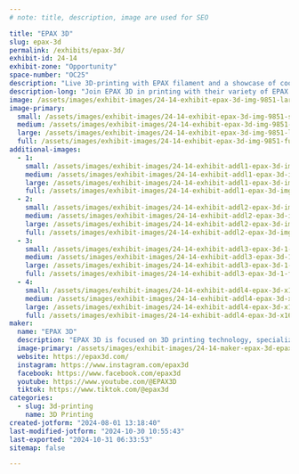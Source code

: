 ```yaml
---
# note: title, description, image are used for SEO

title: "EPAX 3D"
slug: epax-3d
permalink: /exhibits/epax-3d/
exhibit-id: 24-14
exhibit-zone: "Opportunity"
space-number: "OC25"
description: "Live 3D-printing with EPAX filament and a showcase of cool filament and resin prints. Shop & watch!"
description-long: "Join EPAX 3D in printing with their variety of EPAX filaments: Fast PLA+, Fast PETG, Magic Silk PLA, and more! EPAX 3D is showcasing various prints made with their premium 3D printing materials and resin printers. Come see articulated 3D-printed creatures, detailed miniatures, and maybe pick up a few for yourself! "
image: /assets/images/exhibit-images/24-14-exhibit-epax-3d-img-9851-large.jpg
image-primary: 
  small: /assets/images/exhibit-images/24-14-exhibit-epax-3d-img-9851-small.jpg
  medium: /assets/images/exhibit-images/24-14-exhibit-epax-3d-img-9851-medium.jpg
  large: /assets/images/exhibit-images/24-14-exhibit-epax-3d-img-9851-large.jpg
  full: /assets/images/exhibit-images/24-14-exhibit-epax-3d-img-9851-full.jpg
additional-images: 
  - 1:
    small: /assets/images/exhibit-images/24-14-exhibit-addl1-epax-3d-img-0910-small.jpg
    medium: /assets/images/exhibit-images/24-14-exhibit-addl1-epax-3d-img-0910-medium.jpg
    large: /assets/images/exhibit-images/24-14-exhibit-addl1-epax-3d-img-0910-large.jpg
    full: /assets/images/exhibit-images/24-14-exhibit-addl1-epax-3d-img-0910-full.jpg
  - 2:
    small: /assets/images/exhibit-images/24-14-exhibit-addl2-epax-3d-img-9849-964-small.jpg
    medium: /assets/images/exhibit-images/24-14-exhibit-addl2-epax-3d-img-9849-964-medium.jpg
    large: /assets/images/exhibit-images/24-14-exhibit-addl2-epax-3d-img-9849-964-large.jpg
    full: /assets/images/exhibit-images/24-14-exhibit-addl2-epax-3d-img-9849-964-full.jpg
  - 3:
    small: /assets/images/exhibit-images/24-14-exhibit-addl3-epax-3d-1-small.jpg
    medium: /assets/images/exhibit-images/24-14-exhibit-addl3-epax-3d-1-medium.jpg
    large: /assets/images/exhibit-images/24-14-exhibit-addl3-epax-3d-1-large.jpg
    full: /assets/images/exhibit-images/24-14-exhibit-addl3-epax-3d-1-full.jpg
  - 4:
    small: /assets/images/exhibit-images/24-14-exhibit-addl4-epax-3d-x160-small.jpg
    medium: /assets/images/exhibit-images/24-14-exhibit-addl4-epax-3d-x160-medium.jpg
    large: /assets/images/exhibit-images/24-14-exhibit-addl4-epax-3d-x160-large.jpg
    full: /assets/images/exhibit-images/24-14-exhibit-addl4-epax-3d-x160-full.jpg
maker: 
  name: "EPAX 3D"
  description: "EPAX 3D is focused on 3D printing technology, specializing in premium 3D printing materials and resin printers. They prioritize quality, reliability, and exceptional customer service, and their mission is to provide dependable printers and essential consumables to businesses and hobbyists."
  image-primary: /assets/images/exhibit-images/24-14-maker-epax-3d-epax-3d-black-logo-medium.png
  website: https://epax3d.com/
  instagram: https://www.instagram.com/epax3d
  facebook: https://www.facebook.com/epax3d
  youtube: https://www.youtube.com/@EPAX3D
  tiktok: https://www.tiktok.com/@epax3d
categories: 
  - slug: 3d-printing
    name: 3D Printing
created-jotform: "2024-08-01 13:18:40"
last-modified-jotform: "2024-10-30 10:55:43"
last-exported: "2024-10-31 06:33:53"
sitemap: false

---
```

